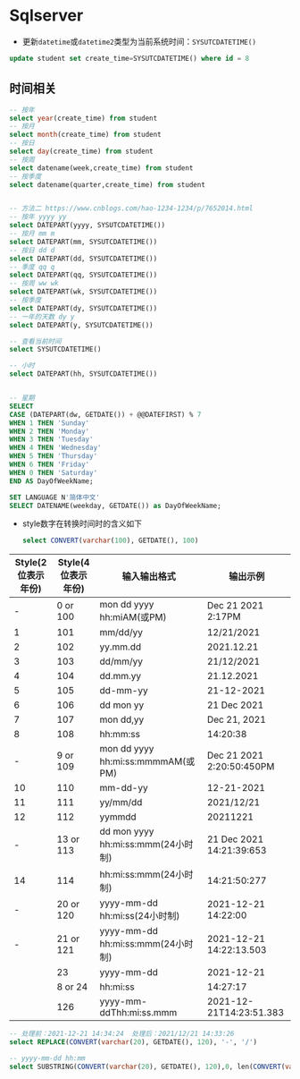 # Sqlserver

* 更新`datetime`或`datetime2`类型为当前系统时间：`SYSUTCDATETIME()`

```sql
update student set create_time=SYSUTCDATETIME() where id = 8
```

## 时间相关

```sql
-- 按年
select year(create_time) from student
-- 按月
select month(create_time) from student
-- 按日
select day(create_time) from student
-- 按周
select datename(week,create_time) from student
-- 按季度
select datename(quarter,create_time) from student


-- 方法二 https://www.cnblogs.com/hao-1234-1234/p/7652014.html
-- 按年 yyyy yy
select DATEPART(yyyy, SYSUTCDATETIME())
-- 按月 mm m
select DATEPART(mm, SYSUTCDATETIME())
-- 按日 dd d
select DATEPART(dd, SYSUTCDATETIME())
-- 季度 qq q
select DATEPART(qq, SYSUTCDATETIME())
-- 按周 ww wk
select DATEPART(wk, SYSUTCDATETIME())
-- 按季度
select DATEPART(dy, SYSUTCDATETIME())
-- 一年的天数 dy y
select DATEPART(y, SYSUTCDATETIME())

-- 查看当前时间
select SYSUTCDATETIME() 

-- 小时
select DATEPART(hh, SYSUTCDATETIME())


-- 星期
SELECT
CASE (DATEPART(dw, GETDATE()) + @@DATEFIRST) % 7
WHEN 1 THEN 'Sunday'
WHEN 2 THEN 'Monday'
WHEN 3 THEN 'Tuesday'
WHEN 4 THEN 'Wednesday'
WHEN 5 THEN 'Thursday'
WHEN 6 THEN 'Friday'
WHEN 0 THEN 'Saturday'
END AS DayOfWeekName;

SET LANGUAGE N'简体中文'
SELECT DATENAME(weekday, GETDATE()) as DayOfWeekName;
```

* style数字在转换时间时的含义如下

  ```sql
  select CONVERT(varchar(100), GETDATE(), 100) 
  ```


| Style(2位表示年份) | Style(4位表示年份) | 输入输出格式                       | 输出示例                   |
| ------------------ | ------------------ | ---------------------------------- | -------------------------- |
| -                  | 0 or 100           | mon dd yyyy hh:miAM(或PM)          | Dec 21 2021  2:17PM        |
| 1                  | 101                | mm/dd/yy                           | 12/21/2021                 |
| 2                  | 102                | yy.mm.dd                           | 2021.12.21                 |
| 3                  | 103                | dd/mm/yy                           | 21/12/2021                 |
| 4                  | 104                | dd.mm.yy                           | 21.12.2021                 |
| 5                  | 105                | dd-mm-yy                           | 21-12-2021                 |
| 6                  | 106                | dd mon yy                          | 21 Dec 2021                |
| 7                  | 107                | mon dd,yy                          | Dec 21, 2021               |
| 8                  | 108                | hh:mm:ss                           | 14:20:38                   |
| -                  | 9 or 109           | mon dd yyyy hh:mi:ss:mmmmAM(或PM)  | Dec 21 2021  2:20:50:450PM |
| 10                 | 110                | mm-dd-yy                           | 12-21-2021                 |
| 11                 | 111                | yy/mm/dd                           | 2021/12/21                 |
| 12                 | 112                | yymmdd                             | 20211221                   |
| -                  | 13 or 113          | dd mon yyyy hh:mi:ss:mmm(24小时制) | 21 Dec 2021 14:21:39:653   |
| 14                 | 114                | hh:mi:ss:mmm(24小时制)             | 14:21:50:277               |
| -                  | 20 or 120          | yyyy-mm-dd hh:mi:ss(24小时制)      | 2021-12-21 14:22:00        |
| -                  | 21 or 121          | yyyy-mm-dd hh:mi:ss:mmm(24小时制)  | 2021-12-21 14:22:13.503    |
|                    | 23                 | yyyy-mm-dd                         | 2021-12-21                 |
|                    | 8 or 24            | hh:mi:ss                           | 14:27:17                   |
|                    | 126                | yyyy-mm-ddThh:mi:ss.mmm            | 2021-12-21T14:23:51.383    |

```sql
-- 处理前：2021-12-21 14:34:24  处理后：2021/12/21 14:33:26
select REPLACE(CONVERT(varchar(20), GETDATE(), 120), '-', '/') 

-- yyyy-mm-dd hh:mm
select SUBSTRING(CONVERT(varchar(20), GETDATE(), 120),0, len(CONVERT(varchar(20), GETDATE(), 120))-2) 
```
